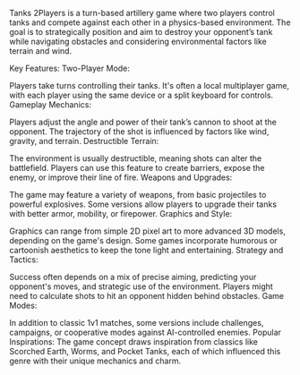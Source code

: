 Tanks 2Players is a turn-based artillery game where two players control tanks and compete against each other in a physics-based environment. The goal is to strategically position and aim to destroy your opponent’s tank while navigating obstacles and considering environmental factors like terrain and wind.

Key Features:
Two-Player Mode:

Players take turns controlling their tanks.
It's often a local multiplayer game, with each player using the same device or a split keyboard for controls.
Gameplay Mechanics:

Players adjust the angle and power of their tank’s cannon to shoot at the opponent.
The trajectory of the shot is influenced by factors like wind, gravity, and terrain.
Destructible Terrain:

The environment is usually destructible, meaning shots can alter the battlefield.
Players can use this feature to create barriers, expose the enemy, or improve their line of fire.
Weapons and Upgrades:

The game may feature a variety of weapons, from basic projectiles to powerful explosives.
Some versions allow players to upgrade their tanks with better armor, mobility, or firepower.
Graphics and Style:

Graphics can range from simple 2D pixel art to more advanced 3D models, depending on the game's design.
Some games incorporate humorous or cartoonish aesthetics to keep the tone light and entertaining.
Strategy and Tactics:

Success often depends on a mix of precise aiming, predicting your opponent's moves, and strategic use of the environment.
Players might need to calculate shots to hit an opponent hidden behind obstacles.
Game Modes:

In addition to classic 1v1 matches, some versions include challenges, campaigns, or cooperative modes against AI-controlled enemies.
Popular Inspirations:
The game concept draws inspiration from classics like Scorched Earth, Worms, and Pocket Tanks, each of which influenced this genre with their unique mechanics and charm.
